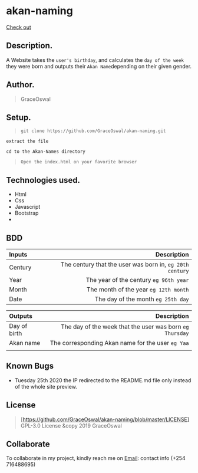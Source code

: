 # akan-naming

[Check out](https://graceoswal.github.io/akan-naming/)

## Description.
A Website takes the ``user's birthday``, and calculates the ``day of the week`` they were born and outputs their ``Akan Name``depending on their given gender. 

## Author.
 > GraceOswal

 
 ## Setup.
 > ``git clone https://github.com/GraceOswal/akan-naming.git``
 
 ``extract the file``
 
 ``cd to the Akan-Names directory``
 
 > ``Open the index.html on your favorite browser``

## Technologies used.
  * Html
  * Css
  * Javascript
  * Bootstrap
  * 
  
## BDD
| Inputs |  Description |
| :---    |    ---: |
| Century  | The century that the user was born in, ``eg 20th century``|
| Year     | The year of the century ``eg 96th year``   |
| Month    | The month of the year ``eg 12th month``     |
| Date     |  The day of the month ``eg 25th day`` |


| Outputs |  Description |
| :---         |          ---: |
| Day of birth  | The day of the week that the user was born ``eg Thursday`` |
| Akan name    |  The corresponding Akan name for the user ``eg Yaa``    |
|     |      |


## Known Bugs
* Tuesday 25th 2020 the IP redirected to the README.md file only instead of the whole site preview.

## License
> [https://github.com/GraceOswal/akan-naming/blob/master/LICENSE] GPL-3.0 License  &copy 2019 GraceOswal 

## Collaborate
To collaborate in my project, kindly reach me on [Email](graceoswal88@gmail.com): contact info (+254 716488695)